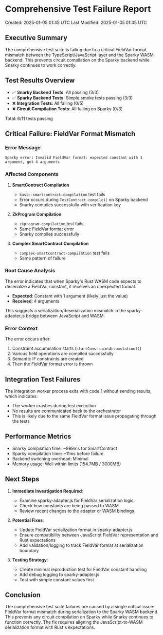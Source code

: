 # Comprehensive Test Failure Report

Created: 2025-01-05 01:45 UTC
Last Modified: 2025-01-05 01:45 UTC

## Executive Summary

The comprehensive test suite is failing due to a critical FieldVar format mismatch between the TypeScript/JavaScript layer and the Sparky WASM backend. This prevents circuit compilation on the Sparky backend while Snarky continues to work correctly.

## Test Results Overview

- ✅ **Snarky Backend Tests**: All passing (3/3)
- ✅ **Sparky Backend Tests**: Simple smoke tests passing (3/3)
- ❌ **Integration Tests**: All failing (0/5)
- ❌ **Circuit Compilation Tests**: All failing on Sparky (0/3)

Total: 6/11 tests passing

## Critical Failure: FieldVar Format Mismatch

### Error Message
```
Sparky error: Invalid FieldVar format: expected constant with 1 argument, got 4 arguments
```

### Affected Components
1. **SmartContract Compilation**
   - `basic-smartcontract-compilation` test fails
   - Error occurs during `TestContract.compile()` on Sparky backend
   - Snarky compiles successfully with verification key

2. **ZkProgram Compilation**
   - `zkprogram-compilation` test fails
   - Same FieldVar format error
   - Snarky compiles successfully

3. **Complex SmartContract Compilation**
   - `complex-smartcontract-compilation` test fails
   - Same pattern of failure

### Root Cause Analysis

The error indicates that when Sparky's Rust WASM code expects to deserialize a FieldVar constant, it receives an unexpected format:
- **Expected**: Constant with 1 argument (likely just the value)
- **Received**: 4 arguments

This suggests a serialization/deserialization mismatch in the sparky-adapter.js bridge between JavaScript and WASM.

### Error Context

The error occurs after:
1. Constraint accumulation starts (`startConstraintAccumulation()`)
2. Various field operations are compiled successfully
3. Semantic IF constraints are created
4. Then the FieldVar format error is thrown

## Integration Test Failures

The integration worker process exits with code 1 without sending results, which indicates:
- The worker crashes during test execution
- No results are communicated back to the orchestrator
- This is likely due to the same FieldVar format issue propagating through the tests

## Performance Metrics

- Snarky compilation time: ~999ms for SmartContract
- Sparky compilation time: ~11ms before failure
- Backend switching overhead: Minimal
- Memory usage: Well within limits (154.7MB / 3000MB)

## Next Steps

1. **Immediate Investigation Required**:
   - Examine sparky-adapter.js for FieldVar serialization logic
   - Check how constants are being passed to WASM
   - Review recent changes to the adapter or WASM bindings

2. **Potential Fixes**:
   - Update FieldVar serialization format in sparky-adapter.js
   - Ensure compatibility between JavaScript FieldVar representation and Rust expectations
   - Add validation/logging to track FieldVar format at serialization boundary

3. **Testing Strategy**:
   - Create minimal reproduction test for FieldVar constant handling
   - Add debug logging to sparky-adapter.js
   - Test with simple constant values first

## Conclusion

The comprehensive test suite failures are caused by a single critical issue: FieldVar format mismatch during serialization to the Sparky WASM backend. This prevents any circuit compilation on Sparky while Snarky continues to function correctly. The fix requires aligning the JavaScript-to-WASM serialization format with Rust's expectations.